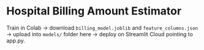 # Hospital Billing Amount Estimator
Train in Colab → download `billing_model.joblib` and `feature_columns.json` → upload into `models/` folder here → deploy on Streamlit Cloud pointing to app.py.
